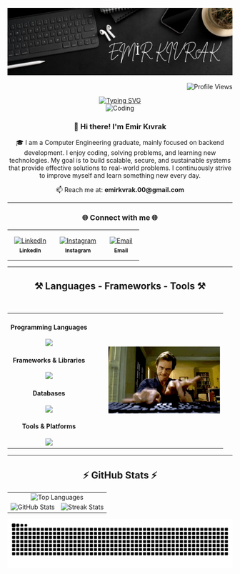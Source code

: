 <!-- Profil bannerı -->
![MasterHead](https://raw.githubusercontent.com/emirkvrak/emirkvrak/main/MyBenner.png)

<!-- Profil görüntüleme sayacı -->
<p align="right">
  <img src="https://komarev.com/ghpvc/?username=emirkvrak&color=blue" alt="Profile Views"/>
</p>

<!-- Merkezde animasyonlu yazı -->
<div align="center">
  <a href="https://github.com/emirkvrak">
    <img src="https://readme-typing-svg.demolab.com?font=Fira+Code&size=28&duration=3000&pause=500&center=true&vCenter=true&width=435&lines=%E2%9C%A8+Emir+K%C4%B1vrak+%E2%9C%A8;%F0%9F%93%9A+Computer+Engineer+%F0%9F%92%BB;Welcome+To+My+Profile+%F0%9F%91%80" alt="Typing SVG" />
  </a>
</div>

<!-- Kodlama GIF'i -->
<div align="center">
  <img src="https://raw.githubusercontent.com/emirkvrak/emirkvrak/main/MyCoder.gif" alt="Coding" width="200" />
</div>

<!-- Hakkımda -->
<h3 align="center">👋 Hi there! I'm Emir Kıvrak</h3>

<p align="center">
🎓 I am a Computer Engineering graduate, mainly focused on backend development.  
I enjoy coding, solving problems, and learning new technologies.  
My goal is to build scalable, secure, and sustainable systems that provide effective solutions to real-world problems.  
I continuously strive to improve myself and learn something new every day.  
</p>

<p align="center">📫 Reach me at: <strong>emirkvrak.00@gmail.com</strong></p>

---


<!-- Social Media -->
<h3 align="center">🌐 Connect with me 🌐</h3>

<div align="center">
  <table>
    <tr>
      <td align="center" style="padding: 15px;">
        <a href="https://www.linkedin.com/in/emirkvrak/" target="_blank" rel="noopener noreferrer">
          <img src="https://raw.githubusercontent.com/rahuldkjain/github-profile-readme-generator/master/src/images/icons/Social/linked-in-alt.svg" height="30" width="40" alt="LinkedIn" /><br/>
          <sub><b>LinkedIn</b></sub>
        </a>
      </td>
      <td align="center" style="padding: 15px;">
        <a href="https://www.instagram.com/emir.kvrak/" target="_blank" rel="noopener noreferrer">
          <img src="https://raw.githubusercontent.com/rahuldkjain/github-profile-readme-generator/master/src/images/icons/Social/instagram.svg" height="30" width="40" alt="Instagram" /><br/>
          <sub><b>Instagram</b></sub>
        </a>
      </td>
      <td align="center" style="padding: 15px;">
        <a href="mailto:emirkvrak.00@gmail.com" target="_blank" rel="noopener noreferrer">
          <img src="https://img.icons8.com/color/48/000000/gmail--v1.png" height="30" width="40" alt="Email" /><br/>
          <sub><b>Email</b></sub>
        </a>
      </td>
    </tr>
  </table>
</div>

---

<!-- Technologies -->
<h2 align="center">⚒️ Languages - Frameworks - Tools ⚒️</h2>
<br/>
<table align="center">
  <tr>
    <td align="center" valign="middle">
      <h4>Programming Languages</h4>
      <img src="https://skillicons.dev/icons?i=python,java" />
      <h4>Frameworks & Libraries</h4>
      <img src="https://skillicons.dev/icons?i=react,flask,spring,tailwind" />
      <h4>Databases</h4>
      <img src="https://skillicons.dev/icons?i=mongodb,postgres" />
      <h4>Tools & Platforms</h4>
      <img src="https://skillicons.dev/icons?i=docker,git" />
    </td>
    <td align="center" valign="middle" style="padding-left: 40px;">
      <img src="https://github.com/emirkvrak/emirkvrak/blob/main/coding.gif?raw=true" width="250px" alt="Coding gif" />
    </td>
  </tr>
</table>

---

<!-- GitHub Stats -->
<h2 align="center">⚡ GitHub Stats ⚡</h2>

<table align="center">
  <tr>
    <td colspan="2" align="center">
      <img 
        src="https://github-readme-stats.vercel.app/api/top-langs/?username=emirkvrak&layout=compact&hide_border=true&bg_color=0d1b2a&title_color=71c7ec&text_color=ffffff"
        width="360" height="150"
        alt="Top Languages"
      />
    </td>
  </tr>
  <tr>
    <td align="center">
      <img 
        src="https://github-readme-stats.vercel.app/api?username=emirkvrak&show_icons=true&hide_border=true&bg_color=0d1b2a&title_color=71c7ec&text_color=ffffff&icon_color=71c7ec"
        width="420" height="200"
        alt="GitHub Stats"
      />
    </td>
    <td align="center">
      <img 
        src="https://github-readme-streak-stats.herokuapp.com?user=emirkvrak&hide_border=true&background=0D1B2A&ring=71C7EC&fire=71C7EC&currStreakLabel=71C7EC&sideNums=ffffff&sideLabels=71C7EC&dates=ffffff"
        width="420" height="200"
        alt="Streak Stats"
      />
    </td>
  </tr>
</table>

<!-- Snake Animation -->
<div align="center">
  <img src="https://raw.githubusercontent.com/emirkvrak/emirkvrak/output/github-snake-dark.svg" alt="GitHub Snake" />
</div>
